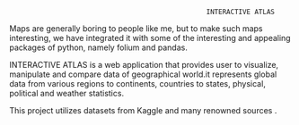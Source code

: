 

                                                     INTERACTIVE ATLAS
Maps are generally boring to people like me, but to make such maps interesting, we have integrated it with some of the interesting and appealing packages of python, namely folium and pandas. 

INTERACTIVE ATLAS is a web application that provides user to visualize, manipulate and compare data of geographical world.it represents global data from various regions to continents, countries to states, physical, political and weather statistics.



This project utilizes datasets from Kaggle and many  renowned sources .


